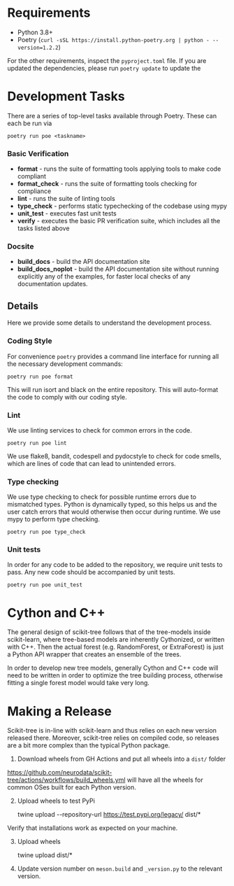 # Requirements
* Python 3.8+
* Poetry (`curl -sSL https://install.python-poetry.org | python - --version=1.2.2`)

For the other requirements, inspect the ``pyproject.toml`` file. If you are updated the dependencies, please run `poetry update` to update the

# Development Tasks
There are a series of top-level tasks available through Poetry. These can each be run via

 `poetry run poe <taskname>`

### Basic Verification
* **format** - runs the suite of formatting tools applying tools to make code compliant
* **format_check** - runs the suite of formatting tools checking for compliance
* **lint** - runs the suite of linting tools
* **type_check** - performs static typechecking of the codebase using mypy
* **unit_test** - executes fast unit tests
* **verify** - executes the basic PR verification suite, which includes all the tasks listed above

### Docsite
* **build_docs** - build the API documentation site
* **build_docs_noplot** - build the API documentation site without running explicitly any of the examples, for faster local checks of any documentation updates.

## Details

Here we provide some details to understand the development process.

### Coding Style

For convenience ``poetry`` provides a command line interface for running all the necessary development commands:

    poetry run poe format

This will run isort and black on the entire repository. This will auto-format the code to comply with our coding style.

### Lint

We use linting services to check for common errors in the code.

    poetry run poe lint

We use flake8, bandit, codespell and pydocstyle to check for code smells, which are lines of code that can lead to unintended errors.

### Type checking

We use type checking to check for possible runtime errors due to mismatched types. Python is dynamically typed, so this helps us and the user catch errors that would otherwise then occur during runtime. We use mypy to perform type checking.

    poetry run poe type_check

### Unit tests

In order for any code to be added to the repository, we require unit tests to pass. Any new code should be accompanied by unit tests.

    poetry run poe unit_test

# Cython and C++
The general design of scikit-tree follows that of the tree-models inside scikit-learn, where tree-based models are inherently Cythonized, or written with C++. Then the actual forest (e.g. RandomForest, or ExtraForest) is just a Python API wrapper that creates an ensemble of the trees.

In order to develop new tree models, generally Cython and C++ code will need to be written in order to optimize the tree building process, otherwise fitting a single forest model would take very long.

# Making a Release

Scikit-tree is in-line with scikit-learn and thus relies on each new version released there. Moreover, scikit-tree relies on compiled code, so releases are a bit more complex than the typical Python package.

1. Download wheels from GH Actions and put all wheels into a ``dist/`` folder

https://github.com/neurodata/scikit-tree/actions/workflows/build_wheels.yml will have all the wheels for common OSes built for each Python version.

2. Upload wheels to test PyPi

    twine upload --repository-url https://test.pypi.org/legacy/ dist/*

Verify that installations work as expected on your machine.

3. Upload wheels

    twine upload dist/*

4. Update version number on ``meson.build`` and ``_version.py`` to the relevant version.